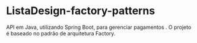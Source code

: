 # ListaDesign-factory-patterns
API em Java, utilizando Spring Boot, para gerenciar pagamentos . O projeto é  baseado no padrão de arquitetura Factory.
